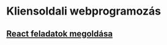 # Kliensoldali webprogramozás
## [React feladatok megoldása](https://github.com/Valentinusz/kliensoldali-webprogramozas-feladattar)